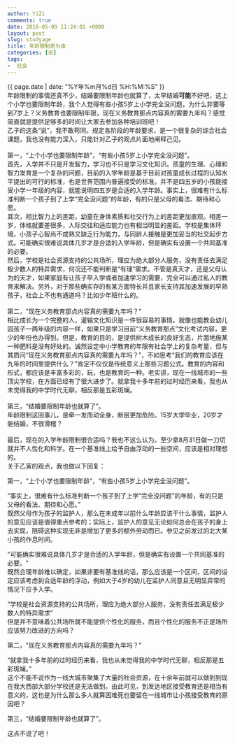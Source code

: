 ```yaml
---
author: YiZi
comments: true
date: 2016-05-09 11:24:01 +0800
layout: post
slug: studyage
title: 年龄限制是为谁
categories: [说]
tags:
-  社会
---
```

<div class="saying">
<div class="timestamp">{{ page.date | date: "%Y年%m月%d日 %H:%M:%S" }}</div>
年龄限制的事情还真不少，结婚要限制年龄也就算了，太早结婚<strong>可能</strong>不好吧，这上个小学也要限制年龄，我个人觉得有些小孩5岁上小学完全没问题，为什么非要等到7岁上？义务教育也要限制年限，现在义务教育那点内容真的需要九年吗？感觉简直就是提供足够多的时间让大家去参加各种培训班吧！

<div class="commentsonquote">
<div class="yiyin">
乙子的这条“说”，我不敢苟同。规定各阶段的年龄要求，是一个很复杂的综合社会课题，我也没有能力深入，只能针对乙子的观点片面地阐释己见。<br><br>
第一，“上个小学也要限制年龄”，“有些小孩5岁上小学完全没问题”。<br>
首先，入学并不只是开发智力，学习也不只是学习文化知识。孩童的生理、心理和智力发育是一个复杂的问题，目前的入学年龄是基于目前对孩童成长过程的认知水平提出的可行的标准，也是世界范围内普遍接受的标准。并不是四五岁的小孩能接受小学一年级的内容，就能说明四五岁是合适的入学年龄。事实上，很难有什么标准判断一个孩子到了上学“完全没问题”的年龄，有的只是父母的看法、期待和心愿。<br>
其次，相比智力上的差距，幼童在身体素质和社交行为上的差距更加直观。相差一岁，体格就要差很多，人际交往和适应能力也有相当明显的差距。学校是集体环境，小孩子心智尚不成熟又缺乏行为能力，与同龄人接触是更加妥当的社交起步方式。可能确实很难说具体几岁才是合适的入学年龄，但是确实有设置一个共同基准的必要。<br>
然后，学校是社会资源支持的公共场所，理应为绝大部分人服务，没有责任去满足极少数人的特异需求，何况还不能判断是“有理”需求。不管是真天才，还是父母认为的天才，如果家庭有让孩子早入学或者加速学习的需要，完全可以通过私人的教育来解决。另外，对于那些确实存的有某方面特长并且家长支持其加速发展的早熟孩子，社会上不也有通道吗？比如少年班什么的。<br><br>
第二，"现在义务教育那点内容真的需要九年吗？"<br>
相比成长为一个完整的人，灌输文化知识是一件很容易的事情。就像也能教会幼儿园孩子一两年级的内容一样，如果只是学习目前“义务教育那点”文化考试内容，更少的年份也办得到。但是，教育的目的，是提供树木成长的良好生态，片面地施某一种肥料是没有好处的。诚然设定中小学教育的年限有社会学上的复杂考量，但与其质问“现在义务教育那点内容真的需要九年吗？”，不如思考“我们的教育应该在九年的时间里提供什么？”肯定不仅仅是传统意义上那些习题公式。教育的内容和形式，都应该是丰富多彩的，玩，也是教育的一种。老实讲，现在一线城市的一些顶尖学校，在方面已经有了很大进步了。就拿我十多年前的过时经历来看，我也从未觉得我的中学时代无聊，相反那是五彩斑斓。<br><br>
第三，“结婚要限制年龄也就算了”。<br>
年龄限制这回事儿，是牵一发而动全身，断层更加危险。15岁大学毕业，20岁才能结婚，不很滑稽？<br><br>
最后，现在的入学年龄限制很合适吗？我也不这么认为。至少拿8月31日做一刀切就并不人性化和科学。在一个基准线上给予自由浮动的一些空间，应该是相对理想的。
</div>
<div class="yizi">
关于乙寅的观点，我也做以下回复：<br>

第一，“上个小学也要限制年龄”，“有些小孩5岁上小学完全没问题”。<br>
<p>“事实上，很难有什么标准判断一个孩子到了上学“完全没问题”的年龄，有的只是父母的看法、期待和心愿。”<br/>
既然父母作为孩子的监护人，那么在未成年以前什么年龄应该干什么事情，监护人的意见应该是值得重点参考的；实际上，监护人的意见无论如何总会在孩子的身上去实现，阻碍这种实现无非是增加了更多的额外劳动而已。参见之前发过的北大某小孩的作息时间。
</p><p>"可能确实很难说具体几岁才是合适的入学年龄，但是确实有设置一个共同基准的必要。"<br/>
既然合理年龄难以确定，如果非要有基准线的话，那么应该是一个区间，区间的设定应该考虑到合适年龄的浮动，例如大于4岁的幼儿在监护人同意且无明显异常的情况下应予入学。
</p><p>
“学校是社会资源支持的公共场所，理应为绝大部分人服务，没有责任去满足极少数人的特异需求”<br/>
但是并不意味着公共场所就不能提供个性化的服务，而且个性化的服务不正是场所应该努力改进的方向吗？
</p>
第二，"现在义务教育那点内容真的需要九年吗？"<br>
<p>“就拿我十多年前的过时经历来看，我也从未觉得我的中学时代无聊，相反那是五彩斑斓。”<br/>
这个不能不说作为一线大城市聚集了大量的社会资源，在十余年前就可以做到到现在我大西部大部分学校还是无法做到。由此可见，到发达地区接受教育还是相当有意义的，这也是为什么那么多人就算困难死也要留在一线城市让小孩接受教育的原因吧？
</p>

第三，“结婚要限制年龄也就算了”。<br>
<p>这点不说了吧！</p>
</div></div>
</div>
